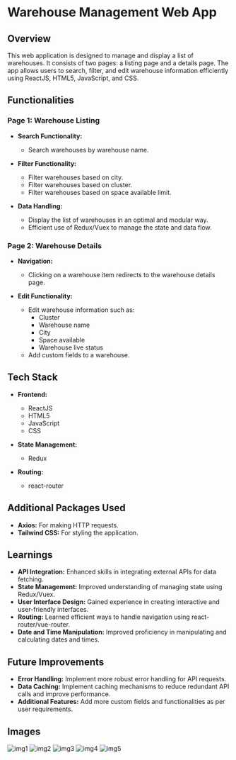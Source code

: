 # Warehouse Management Web App

## Overview

This web application is designed to manage and display a list of warehouses. It consists of two pages: a listing page and a details page. The app allows users to search, filter, and edit warehouse information efficiently using ReactJS, HTML5, JavaScript, and CSS.

## Functionalities

### Page 1: Warehouse Listing

- **Search Functionality:**
  - Search warehouses by warehouse name.

- **Filter Functionality:**
  - Filter warehouses based on city.
  - Filter warehouses based on cluster.
  - Filter warehouses based on space available limit.

- **Data Handling:**
  - Display the list of warehouses in an optimal and modular way.
  - Efficient use of Redux/Vuex to manage the state and data flow.

### Page 2: Warehouse Details

- **Navigation:**
  - Clicking on a warehouse item redirects to the warehouse details page.

- **Edit Functionality:**
  - Edit warehouse information such as:
    - Cluster
    - Warehouse name
    - City
    - Space available
    - Warehouse live status
  - Add custom fields to a warehouse.

## Tech Stack

- **Frontend:**
  - ReactJS 
  - HTML5
  - JavaScript
  - CSS

- **State Management:**
  - Redux 

- **Routing:**
  - react-router 

## Additional Packages Used

- **Axios:** For making HTTP requests.
- **Tailwind CSS:** For styling the application.

## Learnings

- **API Integration:** Enhanced skills in integrating external APIs for data fetching.
- **State Management:** Improved understanding of managing state using Redux/Vuex.
- **User Interface Design:** Gained experience in creating interactive and user-friendly interfaces.
- **Routing:** Learned efficient ways to handle navigation using react-router/vue-router.
- **Date and Time Manipulation:** Improved proficiency in manipulating and calculating dates and times.

## Future Improvements

- **Error Handling:** Implement more robust error handling for API requests.
- **Data Caching:** Implement caching mechanisms to reduce redundant API calls and improve performance.
- **Additional Features:** Add more custom fields and functionalities as per user requirements.

## Images

![img1](https://github.com/Rachitgarg56/warehouses-frontend-assignment/assets/112542259/c88484c7-718f-4b0f-8cf4-07b891729305)
![img2](https://github.com/Rachitgarg56/warehouses-frontend-assignment/assets/112542259/b9e14a96-3e0e-402e-a3a7-cb34ee7116a2)
![img3](https://github.com/Rachitgarg56/warehouses-frontend-assignment/assets/112542259/d481f452-947c-4946-b3eb-3e71d9a88458)
![img4](https://github.com/Rachitgarg56/warehouses-frontend-assignment/assets/112542259/e0dbccee-5ab7-45b7-bd45-7bf05f5f1f9b)
![img5](https://github.com/Rachitgarg56/warehouses-frontend-assignment/assets/112542259/1ac05e8a-e7e0-4710-a8d8-fa7cc228a1aa)

